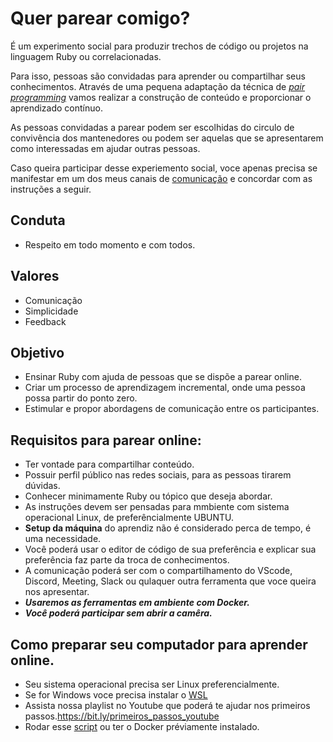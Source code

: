 # Quer parear comigo?

É um experimento social para produzir trechos de código ou projetos na linguagem Ruby ou correlacionadas.

Para isso, pessoas são convidadas para aprender ou compartilhar seus conhecimentos. Através de uma pequena adaptação da técnica de [*pair programming*](https://en.wikipedia.org/wiki/Pair_programming) vamos realizar a construção de conteúdo e proporcionar o aprendizado contínuo.

As pessoas convidadas a parear podem ser escolhidas do circulo de convivência dos mantenedores ou podem ser aquelas que se apresentarem como interessadas em ajudar outras pessoas.

Caso queira participar desse experiemento social, voce apenas precisa se manifestar em um dos meus canais de [comunicação](https://linktr.ee/biosbug) e concordar com as instruções a seguir.


## Conduta
- Respeito em todo momento e com todos.


## Valores 
- Comunicação
- Simplicidade
- Feedback


## Objetivo
- Ensinar Ruby com ajuda de pessoas que se dispõe a parear online.
- Criar um processo de aprendizagem incremental, onde uma pessoa possa partir do ponto zero.
- Estimular e propor abordagens de comunicação entre os participantes.


## Requisitos para parear online:
- Ter vontade para compartilhar conteúdo.
- Possuir perfil público nas redes sociais, para as pessoas tirarem dúvidas.
- Conhecer minimamente Ruby ou tópico que deseja abordar.
- As instruções devem ser pensadas para mmbiente com sistema operacional Linux, de preferêncialmente UBUNTU.
- **Setup da máquina** do aprendiz não é considerado perca de tempo, é uma necessidade.
- Você poderá usar o editor de código de sua preferência e explicar sua preferência faz parte da troca de conhecimentos.
- A comunicação poderá ser com o compartilhamento do VScode, Discord, Meeting, Slack ou qulaquer outra ferramenta que voce queira nos apresentar.
- _**Usaremos as ferramentas em ambiente com Docker.**_
- _**Você poderá participar sem abrir a camêra.**_

## Como preparar seu computador para aprender online.
- Seu sistema operacional precisa ser Linux preferencialmente.
- Se for Windows voce precisa instalar o [WSL](https://docs.microsoft.com/pt-br/windows/wsl/install)
- Assista nossa playlist no Youtube que poderá te ajudar nos primeiros passos.https://bit.ly/primeiros_passos_youtube
- Rodar esse [script](https://github.com/roberson-miguel/rails-docker/issues/2) ou ter o Docker préviamente instalado.




